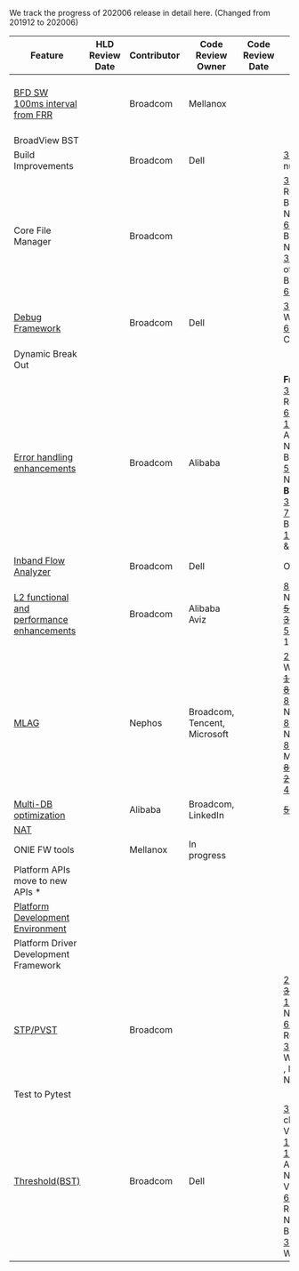We track the progress of 202006 release in detail here. (Changed from 201912 to 202006)

| Feature                                                 | HLD<br/>Review<br/>Date | Contributor| Code Review Owner        | Code Review Date | 202006  Release                            | PR Link & Status of PR                                                     |
| ------------------------------------------------------- | --------------------- | -----------|-----------| ------------------------ | ------------------------------------------------------------ | ------------------------------------------------------------ |
| [BFD SW <br>100ms interval <br>from FRR](https://github.com/Azure/SONiC/pull/383)                        |       | Broadcom   | Mellanox                 |   |   | [3385](https://github.com/Azure/sonic-buildimage/pull/3385)  - Closed<br>[3838](https://github.com/Azure/sonic-buildimage/pull/3838) - Changes Required |
| BroadView BST                                                     |       |  |  |                  |  |  |
| Build Improvements                                      |            | Broadcom   | Dell                     |  | [3292](https://github.com/Azure/sonic-buildimage/pull/3292)  -   Closed. New PR number is unknown |
| Core File Manager                                       |       | Broadcom   |                          |  | [3447](https://github.com/Azure/sonic-buildimage/pull/3447) - ReviewerNotAssigned, BuildTestFails &  NeedsConflictResolution<br>[643](https://github.com/Azure/sonic-utilities/pull/643) -  ReviewPending, BuildTestFails & NeedsConflictResolution<br>[3499](https://github.com/Azure/sonic-buildimage/pull/3499)  -  1 review done and 1 other review requested, BuildTestFails <br>[663](https://github.com/Azure/sonic-utilities/pull/663)  -   PendingReview |
| [Debug   Framework](https://github.com/Azure/SONiC/pull/398)                                       |       | Broadcom   | Dell                     |  | [300](https://github.com/Azure/sonic-swss-common/pull/300)   - WriteAccessApprovalRequired<br>[618](https://github.com/Azure/sonic-utilities/pull/618) -   1 approval done, 1 ChangePending. |
| Dynamic Break Out                                                     |       |    |                  |  |  |
| [Error handling <br>enhancements](https://github.com/Azure/SONiC/pull/391)                           |      | Broadcom   | Alibaba                  |  | **Framework** <br/>[309](https://github.com/Azure/sonic-swss-common/pull/309) - 1 Approved, 1 Change Requested , NeedsUpdate <br/> [666](https://github.com/Azure/sonic-utilities/pull/666) - PendingReview<br/> [1100](https://github.com/Azure/sonic-swss/pull/1100) - Write Access Approval Required, NeedsConflictResolution & BuildTestFails</sup><br/> [523](https://github.com/Azure/sonic-sairedis/pull/523) - ChangesRequested & NeedsConflictResolution<br/> **BGP**<br/> [3629](https://github.com/Azure/sonic-buildimage/pull/3629) - ReviewerNotAssigned<br/> [709](https://github.com/Azure/sonic-utilities/pull/709) -  PendingReview &  BuildTestFails<br/> [1101](https://github.com/Azure/sonic-swss/pull/1101) - ReviewerNotAssigned & BuildTestFails |
| [Inband Flow <br> Analyzer](https://github.com/Azure/SONiC/pull/427)                                  |      | Broadcom   | Dell                     |                                                     | On   Hold                                                    |
| [L2 functional and <br> performance enhancements](https://github.com/Azure/SONiC/pull/379)            |       | Broadcom   | Alibaba <br>Aviz           |  | [885 ](https://github.com/Azure/sonic-swss/pull/885) -  ChangesRequested & NeedsConflictResolution<br>~~[510  ](https://github.com/Azure/sonic-sairedis/pull/510)~~ -   Merged<br>~~[303](https://github.com/Azure/sonic-swss-common/pull/303)~~  -   Merged<br>[529](https://github.com/Azure/sonic-utilities/pull/529) -  2 reviewers approved, 1 more review is pending |
|[MLAG](https://github.com/Azure/SONiC/pull/325)|  | Nephos |Broadcom,<br>Tencent,<br> Microsoft||[2514](https://github.com/Azure/sonic-buildimage/pull/2514) - WriteAccessApprovalRequired<br>~~[1003](https://github.com/Azure/sonic-swss/pull/1003)~~ - Merged<br> ~~[877](https://github.com/Azure/sonic-swss/pull/877)~~ - Merged<br> [814](https://github.com/Azure/sonic-swss/pull/814) - Approved but NeedsConflictResolution<br> [811](https://github.com/Azure/sonic-swss/pull/811) - Approved but NeedsConflictResolution<br> [810](https://github.com/Azure/sonic-swss/pull/810) - ChangesApproved. MergePending<br> ~~[809](https://github.com/Azure/sonic-swss/pull/809)~~ - Merged<br>  ~~[275](https://github.com/Azure/sonic-swss-common/pull/275)~~ - Merged<br> [453](https://github.com/Azure/sonic-utilities/pull/453) - ChangesApproved|
| [Multi-DB <br>optimization](https://github.com/Azure/SONiC/blob/ed69d427dcf358299b2c1b812e59a1e26a4ef4a5/doc/database/multi_database_instances.md)                                 |        | Alibaba    | Broadcom,   LinkedIn     |                                                             | ~~[52](https://github.com/Azure/sonic-py-swsssdk/pull/52)~~ - Merged                                                            |
| [NAT](https://github.com/Azure/SONiC/pull/390)                                               |       |    |                  |  |  |
| ONIE FW tools                                           |       | Mellanox   | In progress            |                                                              |                                                              |
| Platform APIs move to new APIs *                                                     |       |    |                  |  |  |
| [Platform Development Environment](https://github.com/Azure/SONiC/pull/407)                                            |       |    |                  |  |  |
| Platform Driver Development Framework                                                     |       |    |                  |  |  |
| [STP/PVST](https://github.com/Azure/SONiC/pull/386)                                                |       | Broadcom   |                          |  | [20](https://github.com/Azure/sonic-stp/pull/20)  -  MergePending<br>~~[305](https://github.com/Azure/sonic-swss-common/pull/305)~~  -   Merged<br>[1058](https://github.com/Azure/sonic-swss/pull/1058)  -   NotYetApproved & NeedsConflictResolutions<br>[648](https://github.com/Azure/sonic-utilities/pull/648)  -   Write Access Approval Required & BuildTestFails<br>[3463](https://github.com/Azure/sonic-buildimage/pull/3463)  -   WriteAccessApprovalRequired , BuildTest Fails & NeedsConflictResolution. |
| Test to Pytest                                                     |       |    |                  |  |  |
| [Threshold(BST)](https://github.com/Azure/SONiC/pull/429)                                          |  | Broadcom   | Dell                     |  | [3501](https://github.com/Azure/sonic-buildimage/pull/3501)   - 1 approval done, 1 change requested & VsImageTestFails<br>[12](https://github.com/Azure/sonic-tam/pull/12) -   MergePending<br>[1067](https://github.com/Azure/sonic-swss/pull/1067) -   Write Access Approval Required , NeedsConflictResolution & VsTestFails <br>[665](https://github.com/Azure/sonic-utilities/pull/665) -   Write Access Approval Required , NeedsConflictResolution & BuildTestFails<br>[310](https://github.com/Azure/sonic-swss-common/pull/310) -   WriteAccessApprovalRequired |
